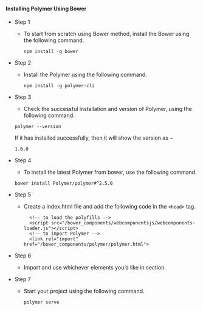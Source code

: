 #### Installing Polymer Using Bower
- Step 1
    - To start from scratch using Bower method, install the Bower using the following command.

        `npm install -g bower`
- Step 2
    - Install the Polymer using the following command.

        `npm install -g polymer-cli`
- Step 3
    - Check the successful installation and version of Polymer, using the following command.

    `polymer --version`
    
    If it has installed successfully, then it will show the version as −

    `1.6.0`
- Step 4
    - To install the latest Polymer from bower, use the following command.

    `bower install Polymer/polymer#^2.5.0`
    
- Step 5
    - Create a index.html file and add the following code in the `<head>` tag.
    
            <!-- to load the polyfills -->
            <script src="/bower_components/webcomponentsjs/webcomponents-loader.js"></script>
            <!-- to import Polymer -->
            <link rel="import" href="/bower_components/polymer/polymer.html">
            
- Step 6 
    - Import and use whichever elements you’d like in <body> section.
    
- Step 7 
    - Start your project using the following command.

        `polymer serve`